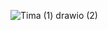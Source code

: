 ![Tima (1) drawio (2)](https://user-images.githubusercontent.com/63163159/209936871-f285b3ed-4e02-42b7-8e3d-df00ac5a049c.png)
